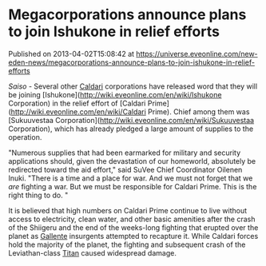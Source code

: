 # Megacorporations announce plans to join Ishukone in relief efforts
Published on 2013-04-02T15:08:42 at https://universe.eveonline.com/new-eden-news/megacorporations-announce-plans-to-join-ishukone-in-relief-efforts

_Saiso_ - Several other [Caldari](http://wiki.eveonline.com/en/wiki/Caldari) corporations have released word that they will be joining [Ishukone](http://wiki.eveonline.com/en/wiki/Ishukone Corporation) in the relief effort of [Caldari Prime](http://wiki.eveonline.com/en/wiki/Caldari Prime). Chief among them was [Sukuuvestaa Corporation](http://wiki.eveonline.com/en/wiki/Sukuuvestaa Corporation), which has already pledged a large amount of supplies to the operation.

"Numerous supplies that had been earmarked for military and security applications should, given the devastation of our homeworld, absolutely be redirected toward the aid effort," said SuVee Chief Coordinator Oilenen Inuki. "There is a time and a place for war. And we must not forget that we _are_ fighting a war. But we must be responsible for Caldari Prime. This is the right thing to do. "

It is believed that high numbers on Caldari Prime continue to live without access to electricity, clean water, and other basic amenities after the crash of the Shiigeru and the end of the weeks-long fighting that erupted over the planet as [Gallente](http://wiki.eveonline.com/en/wiki/Gallente) insurgents attempted to recapture it. While Caldari forces hold the majority of the planet, the fighting and subsequent crash of the Leviathan-class [Titan](http://wiki.eveonline.com/en/wiki/Titan) caused widespread damage.
